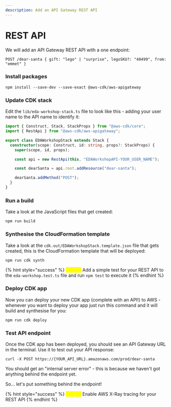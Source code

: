 ```yaml
---
description: Add an API Gateway REST API
---
```


# REST API

We will add an API Gateway REST API with a one endpoint:

```http
POST /dear-santa { gift: "lego" | "surprise", legoSKU?: "40499", from: "emmet" }
```

### Install packages

```shell
npm install --save-dev --save-exact @aws-cdk/aws-apigateway
```

### Update CDK stack

Edit the `lib/eda-workshop-stack.ts` file to look like this - adding your user name to the API name to identify it:

```typescript
import { Construct, Stack, StackProps } from "@aws-cdk/core";
import { RestApi } from "@aws-cdk/aws-apigateway";

export class EDAWorkshopStack extends Stack {
  constructor(scope: Construct, id: string, props?: StackProps) {
    super(scope, id, props);

    const api = new RestApi(this, "EDAWorkshopAPI-YOUR_USER_NAME");

    const dearSanta = api.root.addResource("dear-santa");

    dearSanta.addMethod("POST");
  }
}
```

### Run a build

Take a look at the JavaScript files that get created:

```
npm run build
```

### Synthesise the CloudFormation template

Take a look at the `cdk.out/EDAWorkshopStack.template.json` file that gets created, this is the CloudFormation template that will be deployed:

```
npm run cdk synth
```

{% hint style="success" %}
<mark style="color:yellow;">**Bonus:**</mark> Add a simple test for your REST API to the `eda-workshop.test.ts` file and run `npm test` to execute it
{% endhint %}

### Deploy CDK app

Now you can deploy your new CDK app (complete with an API!) to AWS - whenever you want to deploy your app just run this command and it will build and synthesise for you:

```
npm run cdk deploy
```

### Test API endpoint

Once the CDK app has been deployed, you should see an API Gateway URL in the terminal. Use it to test out your API response:

```shell
curl -X POST https://{YOUR_API_URL}.amazonaws.com/prod/dear-santa
```

You should get an "internal server error" - this is because we haven't got anything behind the endpoint yet.

So... let's put something behind the endpoint!

{% hint style="success" %}
<mark style="color:yellow;">**Bonus:**</mark> Enable AWS X-Ray tracing for your REST API
{% endhint %}
